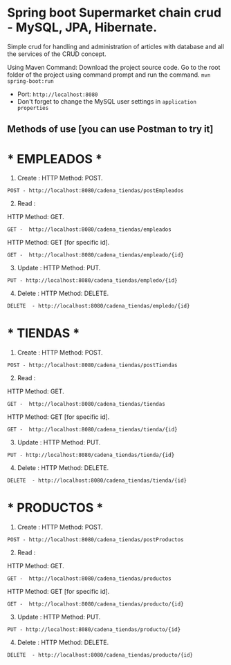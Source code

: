 # Spring boot Supermarket chain crud - MySQL, JPA, Hibernate.

Simple crud for handling and administration of articles with database and all the services of the CRUD concept.

Using Maven Command: Download the project source code. Go to the root folder of the project using command prompt and run the command.
`mvn spring-boot:run`

* Port: `http://localhost:8080`
* Don't forget to change the MySQL user settings in `application properties`

## Methods of use [you can use Postman to try it]

# * EMPLEADOS * 

1. Create :
HTTP Method: POST.
```
POST - http://localhost:8080/cadena_tiendas/postEmpleados
```

2. Read :

HTTP Method: GET.
```
GET -  http://localhost:8080/cadena_tiendas/empleados
```

HTTP Method: GET [for specific id].
```
GET -  http://localhost:8080/cadena_tiendas/empleado/{id}
```

3. Update :
HTTP Method: PUT.
```
PUT - http://localhost:8080/cadena_tiendas/empledo/{id}
```

4. Delete :
HTTP Method: DELETE.
```
DELETE  - http://localhost:8080/cadena_tiendas/empledo/{id}
```


# * TIENDAS * 

1. Create :
HTTP Method: POST.
```
POST - http://localhost:8080/cadena_tiendas/postTiendas
```

2. Read :

HTTP Method: GET.
```
GET -  http://localhost:8080/cadena_tiendas/tiendas
```

HTTP Method: GET [for specific id].
```
GET -  http://localhost:8080/cadena_tiendas/tienda/{id}
```

3. Update :
HTTP Method: PUT.
```
PUT - http://localhost:8080/cadena_tiendas/tienda/{id}
```

4. Delete :
HTTP Method: DELETE.
```
DELETE  - http://localhost:8080/cadena_tiendas/tienda/{id}
```



# * PRODUCTOS * 

1. Create :
HTTP Method: POST.
```
POST - http://localhost:8080/cadena_tiendas/postProductos
```

2. Read :

HTTP Method: GET.
```
GET -  http://localhost:8080/cadena_tiendas/productos
```

HTTP Method: GET [for specific id].
```
GET -  http://localhost:8080/cadena_tiendas/producto/{id}
```

3. Update :
HTTP Method: PUT.
```
PUT - http://localhost:8080/cadena_tiendas/producto/{id}
```

4. Delete :
HTTP Method: DELETE.
```
DELETE  - http://localhost:8080/cadena_tiendas/producto/{id}
```

